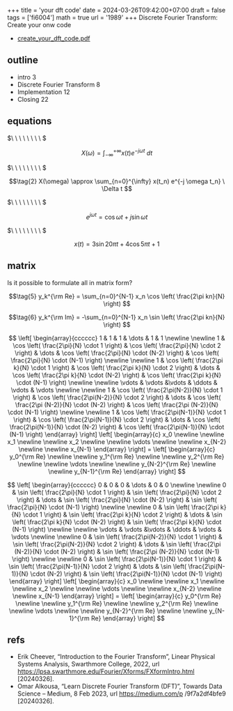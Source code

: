 +++
title = 'your dft code'
date = 2024-03-26T09:42:00+07:00
draft = false
tags = ['fi6004']
math = true
url = '1989'
+++
Discrete Fourier Transform: Create your onw code
<!--more-->

+ [create_your_dft_code.pdf](https://osf.io/z9f35)


## outline
+ intro 3
+ Discrete Fourier Transform 8
+ Implementation 12
+ Closing 22


## equations
$\ \ \ \ \ \ \ \ $

$$\tag{1}
X(\omega) = \int_{-\infty}^{+\infty} x(t) e^{-j \omega t} \ dt
$$

$\ \ \ \ \ \ \ \ $

$$\tag{2}
X(\omega) \approx \sum_{n=0}^{\infty} x(t_n) e^{-j \omega t_n} \ \Delta t
$$

$\ \ \ \ \ \ \ \ $

$$\tag{0}
e^{j \omega t} = \cos \omega t + j \sin \omega t
$$

$\ \ \ \ \ \ \ \ $

$$\tag{4}
x(t) = 3 \sin 20\pi t + 4 \cos 5\pi t + 1
$$


## matrix
Is it possible to formulate all in matrix form?

$$\tag{5}
y_k^{\rm Re} = \sum_{n=0}^{N-1} x_n \cos \left( \frac{2\pi kn}{N} \right)
$$

$$\tag{6}
y_k^{\rm Im} = -\sum_{n=0}^{N-1} x_n \sin \left( \frac{2\pi kn}{N} \right)
$$

$$
\left[
\begin{array}{cccccc}
1 & 1 & 1 & \dots & 1 & 1 \newline \newline
1 & \cos \left( \frac{2\pi}{N} \cdot 1 \right) & \cos \left( \frac{2\pi}{N} \cdot 2 \right) & \dots & \cos \left( \frac{2\pi}{N} \cdot (N-2) \right) & \cos \left( \frac{2\pi}{N} \cdot (N-1) \right) \newline \newline
1 & \cos \left( \frac{2\pi k}{N} \cdot 1 \right) & \cos \left( \frac{2\pi k}{N} \cdot 2 \right) & \dots & \cos \left( \frac{2\pi k}{N} \cdot (N-2) \right) & \cos \left( \frac{2\pi k}{N} \cdot (N-1) \right) \newline \newline
\vdots & \vdots &\vdots & \ddots & \vdots & \vdots \newline \newline
1 & \cos \left( \frac{2\pi(N-2)}{N} \cdot 1 \right) & \cos \left( \frac{2\pi(N-2)}{N} \cdot 2 \right) & \dots & \cos \left( \frac{2\pi (N-2)}{N} \cdot (N-2) \right) & \cos \left( \frac{2\pi (N-2)}{N} \cdot (N-1) \right) \newline \newline
1 & \cos \left( \frac{2\pi(N-1)}{N} \cdot 1 \right) & \cos \left( \frac{2\pi(N-1)}{N} \cdot 2 \right) & \dots & \cos \left( \frac{2\pi(N-1)}{N} \cdot (N-2) \right) & \cos \left( \frac{2\pi(N-1)}{N} \cdot (N-1) \right)
\end{array}
\right]
\left[
\begin{array}{c}
x_0 \newline \newline
x_1 \newline \newline
x_2 \newline \newline
\vdots \newline \newline
x_{N-2} \newline \newline
x_{N-1}
\end{array}
\right] =
\left[
\begin{array}{c}
y_0^{\rm Re} \newline \newline
y_1^{\rm Re} \newline \newline
y_2^{\rm Re} \newline \newline
\vdots \newline \newline
y_{N-2}^{\rm Re} \newline \newline
y_{N-1}^{\rm Re}
\end{array}
\right]
$$

$$
\left[
\begin{array}{cccccc}
0 & 0 & 0 & \dots & 0 & 0 \newline \newline
0 & \sin \left( \frac{2\pi}{N} \cdot 1 \right) & \sin \left( \frac{2\pi}{N} \cdot 2 \right) & \dots & \sin \left( \frac{2\pi}{N} \cdot (N-2) \right) & \sin \left( \frac{2\pi}{N} \cdot (N-1) \right) \newline \newline
0 & \sin \left( \frac{2\pi k}{N} \cdot 1 \right) & \sin \left( \frac{2\pi k}{N} \cdot 2 \right) & \dots & \sin \left( \frac{2\pi k}{N} \cdot (N-2) \right) & \sin \left( \frac{2\pi k}{N} \cdot (N-1) \right) \newline \newline
\vdots & \vdots &\vdots & \ddots & \vdots & \vdots \newline \newline
0 & \sin \left( \frac{2\pi(N-2)}{N} \cdot 1 \right) & \sin \left( \frac{2\pi(N-2)}{N} \cdot 2 \right) & \dots & \sin \left( \frac{2\pi (N-2)}{N} \cdot (N-2) \right) & \sin \left( \frac{2\pi (N-2)}{N} \cdot (N-1) \right) \newline \newline
0 & \sin \left( \frac{2\pi(N-1)}{N} \cdot 1 \right) & \sin \left( \frac{2\pi(N-1)}{N} \cdot 2 \right) & \dots & \sin \left( \frac{2\pi(N-1)}{N} \cdot (N-2) \right) & \sin \left( \frac{2\pi(N-1)}{N} \cdot (N-1) \right)
\end{array}
\right]
\left[
\begin{array}{c}
x_0 \newline \newline
x_1 \newline \newline
x_2 \newline \newline
\vdots \newline \newline
x_{N-2} \newline \newline
x_{N-1}
\end{array}
\right] =
\left[
\begin{array}{c}
y_0^{\rm Re} \newline \newline
y_1^{\rm Re} \newline \newline
y_2^{\rm Re} \newline \newline
\vdots \newline \newline
y_{N-2}^{\rm Re} \newline \newline
y_{N-1}^{\rm Re}
\end{array}
\right]
$$


## refs
+ Erik Cheever, “Introduction to the Fourier Transform”, Linear Physical Systems Analysis, Swarthmore College, 2022, url https://lpsa.swarthmore.edu/Fourier/Xforms/FXformIntro.html [20240326].
+ Omar Alkousa, “Learn Discrete Fourier Transform (DFT)”, Towards Data Science – Medium, 8 Feb 2023, url https://medium.com/p /9f7a2df4bfe9 [20240326].
